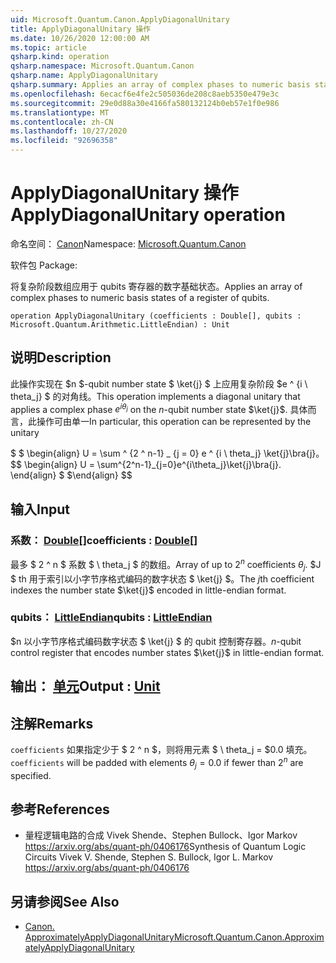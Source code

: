 ```yaml
---
uid: Microsoft.Quantum.Canon.ApplyDiagonalUnitary
title: ApplyDiagonalUnitary 操作
ms.date: 10/26/2020 12:00:00 AM
ms.topic: article
qsharp.kind: operation
qsharp.namespace: Microsoft.Quantum.Canon
qsharp.name: ApplyDiagonalUnitary
qsharp.summary: Applies an array of complex phases to numeric basis states of a register of qubits.
ms.openlocfilehash: 6ecacf6e4fe2c505036de208c8aeb5350e479e3c
ms.sourcegitcommit: 29e0d88a30e4166fa580132124b0eb57e1f0e986
ms.translationtype: MT
ms.contentlocale: zh-CN
ms.lasthandoff: 10/27/2020
ms.locfileid: "92696358"
---
```

# <a name="applydiagonalunitary-operation"></a><span data-ttu-id="fdd17-102">ApplyDiagonalUnitary 操作</span><span class="sxs-lookup"><span data-stu-id="fdd17-102">ApplyDiagonalUnitary operation</span></span>

<span data-ttu-id="fdd17-103">命名空间： [Canon](xref:Microsoft.Quantum.Canon)</span><span class="sxs-lookup"><span data-stu-id="fdd17-103">Namespace: [Microsoft.Quantum.Canon](xref:Microsoft.Quantum.Canon)</span></span>

<span data-ttu-id="fdd17-104">软件包 [](https://nuget.org/packages/)</span><span class="sxs-lookup"><span data-stu-id="fdd17-104">Package: [](https://nuget.org/packages/)</span></span>


<span data-ttu-id="fdd17-105">将复杂阶段数组应用于 qubits 寄存器的数字基础状态。</span><span class="sxs-lookup"><span data-stu-id="fdd17-105">Applies an array of complex phases to numeric basis states of a register of qubits.</span></span>

```qsharp
operation ApplyDiagonalUnitary (coefficients : Double[], qubits : Microsoft.Quantum.Arithmetic.LittleEndian) : Unit
```


## <a name="description"></a><span data-ttu-id="fdd17-106">说明</span><span class="sxs-lookup"><span data-stu-id="fdd17-106">Description</span></span>

<span data-ttu-id="fdd17-107">此操作实现在 $n $-qubit number state $ \ket{j} $ 上应用复杂阶段 $e ^ {i \ theta_j} $ 的对角线。</span><span class="sxs-lookup"><span data-stu-id="fdd17-107">This operation implements a diagonal unitary that applies a complex phase $e^{i \theta_j}$ on the $n$-qubit number state $\ket{j}$.</span></span>
<span data-ttu-id="fdd17-108">具体而言，此操作可由单一</span><span class="sxs-lookup"><span data-stu-id="fdd17-108">In particular, this operation can be represented by the unitary</span></span>

<span data-ttu-id="fdd17-109">$ $ \begin{align} U = \sum ^ {2 ^ n-1} _ {j = 0} e ^ {i \ theta_j} \ket{j}\bra{j}。</span><span class="sxs-lookup"><span data-stu-id="fdd17-109">$$ \begin{align} U = \sum^{2^n-1}_{j=0}e^{i\theta_j}\ket{j}\bra{j}.</span></span>
<span data-ttu-id="fdd17-110">\end{align} $ $</span><span class="sxs-lookup"><span data-stu-id="fdd17-110">\end{align} $$</span></span>

## <a name="input"></a><span data-ttu-id="fdd17-111">输入</span><span class="sxs-lookup"><span data-stu-id="fdd17-111">Input</span></span>

### <a name="coefficients--double"></a><span data-ttu-id="fdd17-112">系数： [Double](xref:microsoft.quantum.lang-ref.double)[]</span><span class="sxs-lookup"><span data-stu-id="fdd17-112">coefficients : [Double](xref:microsoft.quantum.lang-ref.double)[]</span></span>

<span data-ttu-id="fdd17-113">最多 $ 2 ^ n $ 系数 $ \ theta_j $ 的数组。</span><span class="sxs-lookup"><span data-stu-id="fdd17-113">Array of up to $2^n$ coefficients $\theta_j$.</span></span> <span data-ttu-id="fdd17-114">$J $ th 用于索引以小字节序格式编码的数字状态 $ \ket{j} $。</span><span class="sxs-lookup"><span data-stu-id="fdd17-114">The $j$th coefficient indexes the number state $\ket{j}$ encoded in little-endian format.</span></span>


### <a name="qubits--littleendian"></a><span data-ttu-id="fdd17-115">qubits： [LittleEndian](xref:Microsoft.Quantum.Arithmetic.LittleEndian)</span><span class="sxs-lookup"><span data-stu-id="fdd17-115">qubits : [LittleEndian](xref:Microsoft.Quantum.Arithmetic.LittleEndian)</span></span>

<span data-ttu-id="fdd17-116">$n 以小字节序格式编码数字状态 $ \ket{j} $ 的 qubit 控制寄存器。</span><span class="sxs-lookup"><span data-stu-id="fdd17-116">$n$-qubit control register that encodes number states $\ket{j}$ in little-endian format.</span></span>



## <a name="output--unit"></a><span data-ttu-id="fdd17-117">输出： [单元](xref:microsoft.quantum.lang-ref.unit)</span><span class="sxs-lookup"><span data-stu-id="fdd17-117">Output : [Unit](xref:microsoft.quantum.lang-ref.unit)</span></span>



## <a name="remarks"></a><span data-ttu-id="fdd17-118">注解</span><span class="sxs-lookup"><span data-stu-id="fdd17-118">Remarks</span></span>

<span data-ttu-id="fdd17-119">`coefficients` 如果指定少于 $ 2 ^ n $，则将用元素 $ \ theta_j = $0.0 填充。</span><span class="sxs-lookup"><span data-stu-id="fdd17-119">`coefficients` will be padded with elements $\theta_j = 0.0$ if fewer than $2^n$ are specified.</span></span>

## <a name="references"></a><span data-ttu-id="fdd17-120">参考</span><span class="sxs-lookup"><span data-stu-id="fdd17-120">References</span></span>

- <span data-ttu-id="fdd17-121">量程逻辑电路的合成 Vivek Shende、Stephen Bullock、Igor Markov https://arxiv.org/abs/quant-ph/0406176</span><span class="sxs-lookup"><span data-stu-id="fdd17-121">Synthesis of Quantum Logic Circuits Vivek V. Shende, Stephen S. Bullock, Igor L. Markov https://arxiv.org/abs/quant-ph/0406176</span></span>

## <a name="see-also"></a><span data-ttu-id="fdd17-122">另请参阅</span><span class="sxs-lookup"><span data-stu-id="fdd17-122">See Also</span></span>

- [<span data-ttu-id="fdd17-123">Canon. ApproximatelyApplyDiagonalUnitary</span><span class="sxs-lookup"><span data-stu-id="fdd17-123">Microsoft.Quantum.Canon.ApproximatelyApplyDiagonalUnitary</span></span>](xref:Microsoft.Quantum.Canon.ApproximatelyApplyDiagonalUnitary)